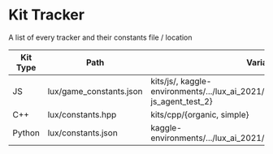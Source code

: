 # Kit Tracker

A list of every tracker and their constants file / location

| Kit Type | Path                    | Variants and Locations                                       |
| -------- | ----------------------- | ------------------------------------------------------------ |
| JS       | lux/game_constants.json | kits/js/, kaggle-environments/.../lux_ai_2021/test_agents/{js_agent_test_1, js_agent_test_2} |
| C++      | lux/constants.hpp       | kits/cpp/{organic, simple}                                   |
| Python   | lux/constants.json      | kaggle-environments/.../lux_ai_2021/test_agents/python/kit/game_constants.json |

